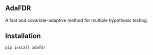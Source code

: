 ## AdaFDR
A fast and covariate-adaptive method for multiple hypothesis testing.

## Installation
```
pip install adafdr
```
